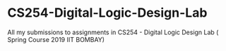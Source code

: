 # CS254-Digital-Logic-Design-Lab
All my submissions to assignments in CS254 - Digital Logic Design Lab ( Spring Course 2019 IIT BOMBAY)
